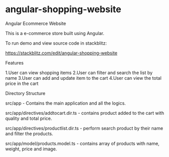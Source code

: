 # angular-shopping-website

Angular Ecommerce Website

This is a e-commerce store built using Angular.

To run demo and view source code in stackblitz:

https://stackblitz.com/edit/angular-shopping-website

Features

1.User can view shopping items
2.User can filter and search the list by name
3.User can add and update item to the cart
4.User can view the total price in the cart


Directory Structure

src/app - Contains the main application and all the logics.

src/app/directives/addtocart.dir.ts - contains product added to the cart with quality and total price.

src/app/directives/productlist.dir.ts - perform search product by their name and filter the products.

src/app/model/products.model.ts - contains array of products with name, weight, price and image.
